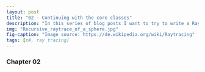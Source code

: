 ```yaml
---
layout: post
title: "02 - Continuing with the core classes"
description: "In this series of blog posts I want to try to write a RayTracer from scratch using plain C#"
img: "Recursive_raytrace_of_a_sphere.jpg"
fig-caption: "Image source: https://de.wikipedia.org/wiki/Raytracing"
tags: [c#, ray tracing]
---
```



### Chapter 02
